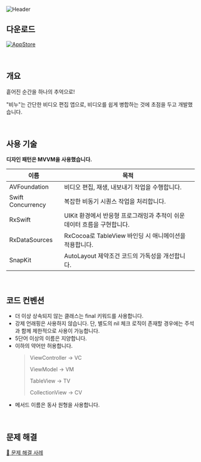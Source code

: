 ![Header](https://github.com/user-attachments/assets/ec0a5a88-88ed-4033-8d6c-7e2d43314691)

## 다운로드
[![AppStore](https://img.shields.io/badge/App_Store-0D96F6?style=for-the-badge&logo=app-store&logoColor=white)](https://apps.apple.com/kr/app/%EB%B9%84%EB%88%84-%EC%86%90%EC%89%AC%EC%9A%B4-%EB%B9%84%EB%94%94%EC%98%A4-%EB%B3%91%ED%95%A9/id6738731574)

<br/>

## 개요
흩어진 순간을 하나의 추억으로!

"비누"는 간단한 비디오 편집 앱으로, 비디오를 쉽게 병합하는 것에 초점을 두고 개발했습니다.

<br/>

## 사용 기술
**디자인 패턴은 MVVM을 사용했습니다.**

| 이름 | 목적 |
| --- | --- |
| AVFoundation | 비디오 편집, 재생, 내보내기 작업을 수행합니다. |
| Swift Concurrency | 복잡한 비동기 시퀀스 작업을 처리합니다. |
| RxSwift | UIKit 환경에서 반응형 프로그래밍과 추적이 쉬운 데이터 흐름을 구현합니다. |
| RxDataSources | RxCocoa로 TableView 바인딩 시 애니메이션을 적용합니다. |
| SnapKit | AutoLayout 제약조건 코드의 가독성을 개선합니다. |

<br/>

## 코드 컨벤션

- 더 이상 상속되지 않는 클래스는 final 키워드를 사용합니다.
- 강제 언래핑은 사용하지 않습니다. 단, 별도의 nil 체크 로직이 존재할 경우에는 주석과 함께 제한적으로 사용이 가능합니다.
- 5단어 이상의 이름은 지양합니다.
- 이하의 약어만 허용합니다.
  > ViewController → VC
  > 
  > ViewModel → VM
  > 
  > TableView → TV
  > 
  > CollectionView → CV
- 메서드 이름은 동사 원형을 사용합니다.

<br/>

## 문제 해결
[🔗 문제 해결 사례](https://axiomatic-mambo-9a8.notion.site/180b946392fe80d393f9ee1fa940e86b?pvs=4)

<br/>

